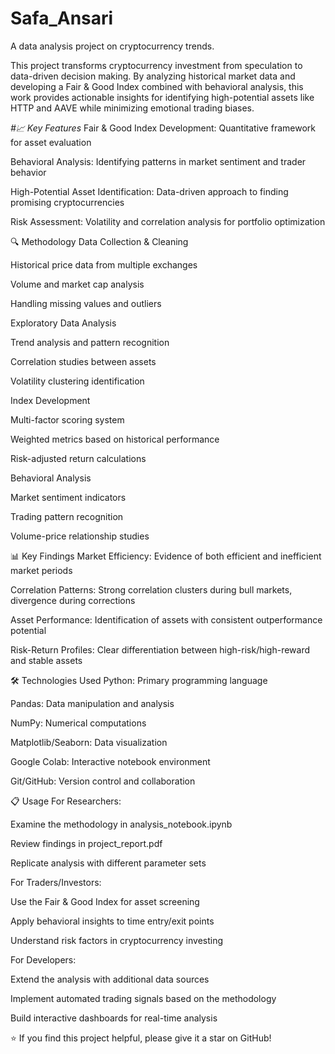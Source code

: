 # Safa_Ansari
A data analysis project on cryptocurrency trends.

This project transforms cryptocurrency investment from speculation to data-driven decision making. By analyzing historical market data and developing a Fair & Good Index combined with behavioral analysis, this work provides actionable insights for identifying high-potential assets like HTTP and AAVE while minimizing emotional trading biases.

*#📈 Key Features*
Fair & Good Index Development: Quantitative framework for asset evaluation

Behavioral Analysis: Identifying patterns in market sentiment and trader behavior

High-Potential Asset Identification: Data-driven approach to finding promising cryptocurrencies

Risk Assessment: Volatility and correlation analysis for portfolio optimization

🔍 Methodology
Data Collection & Cleaning

Historical price data from multiple exchanges

Volume and market cap analysis

Handling missing values and outliers

Exploratory Data Analysis

Trend analysis and pattern recognition

Correlation studies between assets

Volatility clustering identification

Index Development

Multi-factor scoring system

Weighted metrics based on historical performance

Risk-adjusted return calculations

Behavioral Analysis

Market sentiment indicators

Trading pattern recognition

Volume-price relationship studies

📊 Key Findings
Market Efficiency: Evidence of both efficient and inefficient market periods

Correlation Patterns: Strong correlation clusters during bull markets, divergence during corrections

Asset Performance: Identification of assets with consistent outperformance potential

Risk-Return Profiles: Clear differentiation between high-risk/high-reward and stable assets

🛠️ Technologies Used
Python: Primary programming language

Pandas: Data manipulation and analysis

NumPy: Numerical computations

Matplotlib/Seaborn: Data visualization

Google Colab: Interactive notebook environment

Git/GitHub: Version control and collaboration

📋 Usage
For Researchers:

Examine the methodology in analysis_notebook.ipynb

Review findings in project_report.pdf

Replicate analysis with different parameter sets

For Traders/Investors:

Use the Fair & Good Index for asset screening

Apply behavioral insights to time entry/exit points

Understand risk factors in cryptocurrency investing

For Developers:

Extend the analysis with additional data sources

Implement automated trading signals based on the methodology

Build interactive dashboards for real-time analysis

⭐ If you find this project helpful, please give it a star on GitHub!
